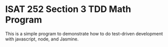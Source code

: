 # ISAT 252 Section 3 TDD Math Program

This is a simple program to demonstrate how to do test-driven development with javascript, node, and Jasmine.